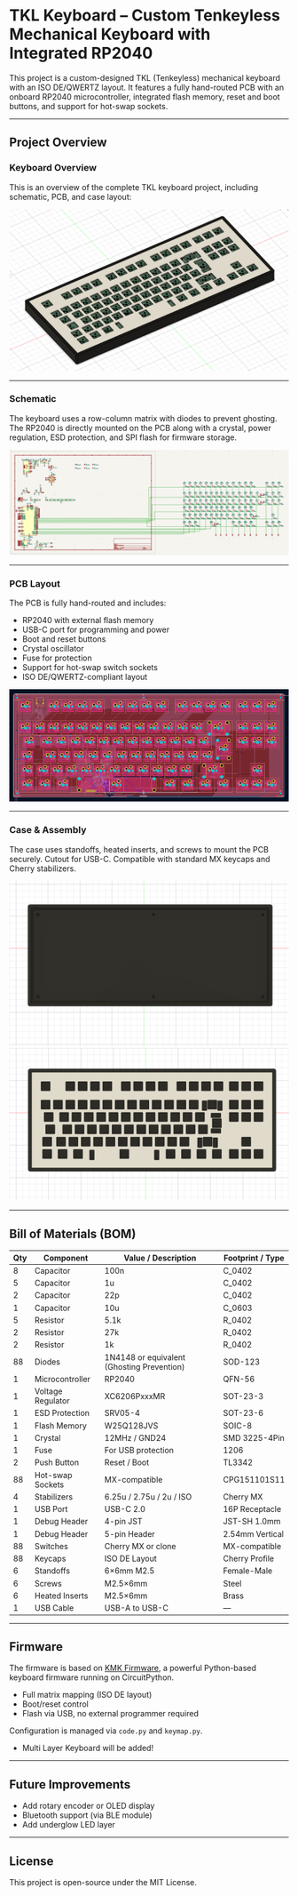 # TKL Keyboard – Custom Tenkeyless Mechanical Keyboard with Integrated RP2040

This project is a custom-designed TKL (Tenkeyless) mechanical keyboard with an ISO DE/QWERTZ layout. It features a fully hand-routed PCB with an onboard RP2040 microcontroller, integrated flash memory, reset and boot buttons, and support for hot-swap sockets.

---

## Project Overview

### Keyboard Overview  
This is an overview of the complete TKL keyboard project, including schematic, PCB, and case layout:

![Keyboard Overview](images/CASE-Complete.png)

---

### Schematic  
The keyboard uses a row-column matrix with diodes to prevent ghosting. The RP2040 is directly mounted on the PCB along with a crystal, power regulation, ESD protection, and SPI flash for firmware storage.

![Schematic](images/schematics.png)

---

### PCB Layout  
The PCB is fully hand-routed and includes:

- RP2040 with external flash memory  
- USB-C port for programming and power  
- Boot and reset buttons  
- Crystal oscillator  
- Fuse for protection  
- Support for hot-swap switch sockets  
- ISO DE/QWERTZ-compliant layout  

![PCB Layout](images/pcb.png)

---

### Case & Assembly  
The case uses standoffs, heated inserts, and screws to mount the PCB securely. Cutout for USB-C.
Compatible with standard MX keycaps and Cherry stabilizers.

![Case Bottom with space for heated inserts](images/case-bottom.png)
![Case](images/case-top.png)

---

## Bill of Materials (BOM)

| Qty | Component              | Value / Description                          | Footprint / Type                      |
|-----|------------------------|----------------------------------------------|---------------------------------------|
| 8   | Capacitor              | 100n                                         | C_0402                                |
| 5   | Capacitor              | 1u                                           | C_0402                                |
| 2   | Capacitor              | 22p                                          | C_0402                                |
| 1   | Capacitor              | 10u                                          | C_0603                                |
| 5   | Resistor               | 5.1k                                         | R_0402                                |
| 2   | Resistor               | 27k                                          | R_0402                                |
| 2   | Resistor               | 1k                                           | R_0402                                |
| 88  | Diodes                 | 1N4148 or equivalent (Ghosting Prevention)   | SOD-123                               |
| 1   | Microcontroller        | RP2040                                       | QFN-56                                |
| 1   | Voltage Regulator      | XC6206PxxxMR                                 | SOT-23-3                              |
| 1   | ESD Protection         | SRV05-4                                      | SOT-23-6                              |
| 1   | Flash Memory           | W25Q128JVS                                   | SOIC-8                                |
| 1   | Crystal                | 12MHz / GND24                                | SMD 3225-4Pin                         |
| 1   | Fuse                   | For USB protection                           | 1206                                  |
| 2   | Push Button            | Reset / Boot                                 | TL3342                                |
| 88  | Hot-swap Sockets       | MX-compatible                                | CPG151101S11                          |
| 4   | Stabilizers            | 6.25u / 2.75u / 2u / ISO                     | Cherry MX                             |
| 1   | USB Port               | USB-C 2.0                                    | 16P Receptacle                        |
| 1   | Debug Header           | 4-pin JST                                    | JST-SH 1.0mm                          |
| 1   | Debug Header           | 5-pin Header                                 | 2.54mm Vertical                       |
| 88  | Switches               | Cherry MX or clone                           | MX-compatible                         |
| 88  | Keycaps                | ISO DE Layout                                | Cherry Profile                        |
| 6   | Standoffs              | 6×6mm M2.5                                   | Female-Male                           |
| 6   | Screws                 | M2.5×6mm                                     | Steel                                 |
| 6   | Heated Inserts         | M2.5×6mm                                     | Brass                                 |
| 1   | USB Cable              | USB-A to USB-C                               | —                                     |

---

## Firmware

The firmware is based on [KMK Firmware](https://github.com/KMKfw/kmk_firmware), a powerful Python-based keyboard firmware running on CircuitPython.

- Full matrix mapping (ISO DE layout)  
- Boot/reset control  
- Flash via USB, no external programmer required

Configuration is managed via `code.py` and `keymap.py`.

- Multi Layer Keyboard will be added!

---

## Future Improvements
 
- Add rotary encoder or OLED display  
- Bluetooth support (via BLE module)  
- Add underglow LED layer

---

## License

This project is open-source under the MIT License.
